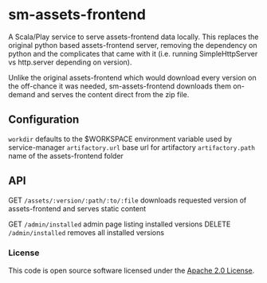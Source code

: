 
# sm-assets-frontend

A Scala/Play service to serve assets-frontend data locally.
This replaces the original python based assets-frontend server, removing the dependency on python and the complicates that came with it (i.e. running SimpleHttpServer vs http.server depending on version).

Unlike the original assets-frontend which would download every version on the off-chance it was needed, sm-assets-frontend downloads them on-demand and serves the content direct from the zip file.


## Configuration

`workdir` defaults to the $WORKSPACE environment variable used by service-manager
`artifactory.url` base url for artifactory
`artifactory.path` name of the assets-frontend folder

## API
GET `/assets/:version/:path/:to/:file` downloads requested version of assets-frontend and serves static content

GET `/admin/installed` admin page listing installed versions
DELETE `/admin/installed` removes all installed versions


### License

This code is open source software licensed under the [Apache 2.0 License]("http://www.apache.org/licenses/LICENSE-2.0.html").